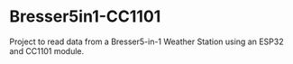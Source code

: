 # Bresser5in1-CC1101
Project to read data from a Bresser5-in-1 Weather Station using an ESP32 and CC1101 module.
